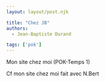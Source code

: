 ```yaml
---
layout: layout/post.njk

title: "Chez JB"
authors:
  - Jean-Baptiste Durand

tags: ['pok']
---
```


<!-- début résumé -->

Mon site chez moi (POK-Temps 1)
<!-- fin résumé -->

Cf mon site chez moi fait avec N.Bert
